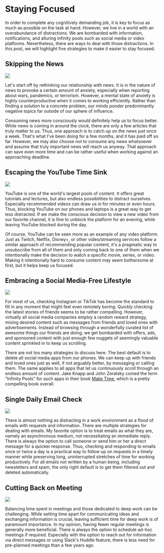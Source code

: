 <!--
date=2022-10-11
topic=Focus
summary=This post will share five simple strategies to become less distracted and stay focused.
-->

# Staying Focused

In order to complete any cognitively demanding job, it is key to focus as much as possible on the task at hand. However, we live in a world with an overabundance of distractions. We are bombarded with information, notifications, and alluring infinity pools such as social media or video platforms. Nevertheless, there are ways to deal with those distractions. In this post, we will highlight five strategies to make it easier to stay focused.

## Skipping the News

<img class='side-image' src='assets/posts/engineering/204-staying-focused/news.png'>

Let's start off by rethinking our relationship with news. It is in the nature of news to provoke a certain amount of anxiety, especially when reporting about wars, pandemics, or terrorism. However, a mental state of anxiety is highly counterproductive when it comes to working efficiently. Rather than finding a solution to a concrete problem, our minds ponder predominantly negative topics far outside of our sphere of influence.

Consuming news more consciously would definitely help us to focus better. While news is coming in around the clock, there are only a few articles that truly matter to us. Thus, one approach is to catch up on the news just once a week. That's what I've been doing for a few months, and it has paid off so far. However, we may also choose not to consume any news whatsoever and assume that truly important news will reach us anyway. That approach can save even more time and can be rather useful when working against an approaching deadline.

## Escaping the YouTube Time Sink

<img class='side-image' src='assets/posts/engineering/204-staying-focused/youtube.png'>

YouTube is one of the world's largest pools of content. It offers great tutorials and lectures, but also endless possibilities to distract ourselves. Especially recommended videos can draw us in for minutes or even hours. Thus, blocking YouTube on our phones and laptops is a great way to get less distracted. If we make the conscious decision to view a new video from our favorite channel, it is fine to unblock the platform for an evening, while leaving YouTube blocked during the day.

Of course, YouTube can be seen more as an example of any video platform. Just as Twitch, Netflix, Disney+, or other video/streaming services follow a similar approach of recommending popular content, it's a pragmatic way to unsubscribe from all of them and only coming back to one of them when we intentionally make the decision to watch a specific movie, series, or video. Making it intentionally hard to consume content may seem bothersome at first, but it helps keep us focused.

## Embracing a Social Media-Free Lifestyle

<img class='side-image' src='assets/posts/engineering/204-staying-focused/social_media.png'>

For most of us, checking Instagram or TikTok has become the standard to fill in any moment that might feel even remotely boring. Quickly checking the latest stories of friends seems to be rather compelling. However, virtually all social media companies employ a random reward strategy, mixing desired content such as messages from friends and loved ones with advertisements. Instead of browsing through a wonderfully curated list of awesome things our friends are doing, we get bombarded with offers, ads, and sponsored content with just enough few nuggets of seemingly valuable content sprinkled in to keep us scrolling.

There are not too many strategies to discuss here. The best default is to delete all social media apps from our phones. We can keep up with friends and loved ones just as well, if not arguably better, by messaging or calling them. The same applies to all apps that let us continuously scroll through an endless amount of content. Jake Knapp and John Zeratsky coined the term "Infinity Pools" for such apps in their book [Make Time](https://www.amazon.de/-/en/Jake-Knapp/dp/0525572422/ref=sr_1_1?crid=35PW4KFBPXM3A&keywords=zeit+machen&qid=1670914753&sprefix=make+time%2Caps%2C85&sr=8-1), which is a pretty compelling book overall.

## Single Daily Email Check

<img class='side-image' src='assets/posts/engineering/204-staying-focused/email.png'>

There is almost nothing as distracting in a work environment as a flood of emails with requests and information. There are multiple strategies for dealing with emails. My favorite option is to treat emails as what they are, namely an asynchronous medium, not necessitating an immediate reply. There is always the option to call someone or send him or her a direct message for a quicker response. Thus, checking and responding to emails once or twice a day is a practical way to follow up on requests in a timely manner while preserving long, uninterrupted stretches of time for working productively. For all emails not written by a human being, including newsletters and spam, the only right default is to get them filtered out and deleted automatically.

## Cutting Back on Meeting 

<img class='side-image' src='assets/posts/engineering/204-staying-focused/meetings.png'>

Balancing time spent in meetings and those dedicated to deep work can be challenging. While setting time apart for communicating ideas and exchanging information is crucial, leaving sufficient time for deep work is of paramount importance. In my opinion, having fewer regular meetings is generally more beneficial. There is always the option to schedule ad-hoc meetings if required. Especially with the option to reach out for information via direct messages or using Slack's Huddle feature, there is less need for pre-planned meetings than a few years ago.